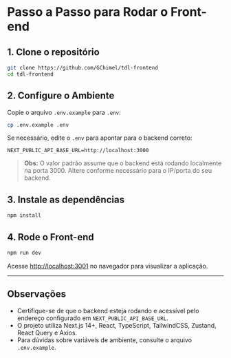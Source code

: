 # Passo a Passo para Rodar o Front-end

## 1. Clone o repositório

```bash
git clone https://github.com/GChimel/tdl-frontend
cd tdl-frontend
```

## 2. Configure o Ambiente

Copie o arquivo `.env.example` para `.env`:

```bash
cp .env.example .env
```

Se necessário, edite o `.env` para apontar para o backend correto:

```
NEXT_PUBLIC_API_BASE_URL=http://localhost:3000
```

> **Obs:** O valor padrão assume que o backend está rodando localmente na porta 3000. Altere conforme necessário para o IP/porta do seu backend.

## 3. Instale as dependências

```bash
npm install
```

## 4. Rode o Front-end

```bash
npm run dev
```

Acesse [http://localhost:3001](http://localhost:3001) no navegador para visualizar a aplicação.

---

## Observações

- Certifique-se de que o backend esteja rodando e acessível pelo endereço configurado em `NEXT_PUBLIC_API_BASE_URL`.
- O projeto utiliza Next.js 14+, React, TypeScript, TailwindCSS, Zustand, React Query e Axios.
- Para dúvidas sobre variáveis de ambiente, consulte o arquivo `.env.example`.
